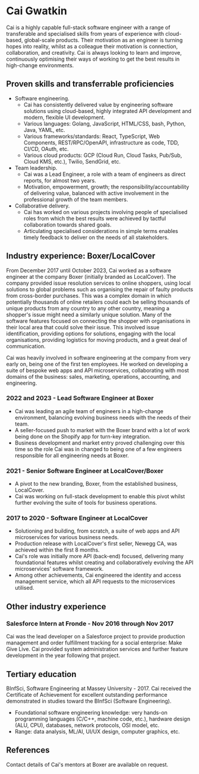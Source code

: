 # Cai Gwatkin

Cai is a highly capable full-stack software engineer with a range of transferable and specialised skills from years of experience with cloud-based, global-scale products.
Their motivation as an engineer is turning hopes into reality, whilst as a colleague their motivation is connection, collaboration, and creativity.
Cai is always looking to learn and improve, continuously optimising their ways of working to get the best results in high-change environments.

## Proven skills and transferrable proficiencies

- Software engineering.
  - Cai has consistently delivered value by engineering software solutions using cloud-based, highly integrated API development and modern, flexible UI development.
  - Various languages: Golang, JavaScript, HTML/CSS, bash, Python, Java, YAML, etc.
  - Various frameworks/standards: React, TypeScript, Web Components, REST/RPC/OpenAPI, infrastructure as code, TDD, CI/CD, OAuth, etc.
  - Various cloud products: GCP (Cloud Run, Cloud Tasks, Pub/Sub, Cloud KMS, etc.), Twilio, SendGrid, etc.
- Team leadership.
  - Cai was a Lead Engineer, a role with a team of engineers as direct reports, for almost two years.
  - Motivation, empowerment, growth; the responsibility/accountability of delivering value, balanced with active involvement in the professional growth of the team members.
- Collaborative delivery.
  - Cai has worked on various projects involving people of specialised roles from which the best results were achieved by tactful collaboration towards shared goals.
  - Articulating specialised considerations in simple terms enables timely feedback to deliver on the needs of all stakeholders.

## Industry experience: Boxer/LocalCover

From December 2017 until October 2023, Cai worked as a software engineer at the company Boxer (initially branded as LocalCover).
The company provided issue resolution services to online shoppers, using local solutions to global problems such as organising the repair of faulty products from cross-border purchases.
This was a complex domain in which potentially thousands of online retailers could each be selling thousands of unique products from any country to any other country, meaning a shopper's issue might need a similarly unique solution.
Many of the software features focused on connecting the shopper with organisations in their local area that could solve their issue.
This involved issue identification, providing options for solutions, engaging with the local organisations, providing logistics for moving products, and a great deal of communication.

Cai was heavily involved in software engineering at the company from very early on, being one of the first ten employees. He worked on developing a suite of bespoke web apps and API microservices, collaborating with most domains of the business: sales, marketing, operations, accounting, and engineering.

### 2022 and 2023 - Lead Software Engineer at Boxer

- Cai was leading an agile team of engineers in a high-change environment, balancing evolving business needs with the needs of their team.
- A seller-focused push to market with the Boxer brand with a lot of work being done on the Shopify app for turn-key integration.
- Business development and market entry proved challenging over this time so the role Cai was in changed to being one of a few engineers responsible for all engineering needs at Boxer.

### 2021 - Senior Software Engineer at LocalCover/Boxer

- A pivot to the new branding, Boxer, from the established business, LocalCover.
- Cai was working on full-stack development to enable this pivot whilst further evolving the suite of tools for business operations.

### 2017 to 2020 - Software Engineer at LocalCover

- Solutioning and building, from scratch, a suite of web apps and API microservices for various business needs.
- Production release with LocalCover's first seller, Newegg CA, was achieved within the first 8 months.
- Cai's role was initially more API (back-end) focused, delivering many foundational features whilst creating and collaboratively evolving the API microservices' software framework.
- Among other achievements, Cai engineered the identity and access management service, which all API requests to the microservices utilised.

## Other industry experience

### Salesforce Intern at Fronde - Nov 2016 through Nov 2017

Cai was the lead developer on a Salesforce project to provide production management and order fulfillment tracking for a social enterprise: Make Give Live.
Cai provided system administration services and further feature development in the year following that project.

## Tertiary education

BInfSci, Software Engineering at Massey University - 2017.
Cai received the Certificate of Achievement for excellent outstanding performance demonstrated in studies toward the BInfSci (Software Engineering).

- Foundational software engineering knowledge: very hands-on programming languages (C/C++, machine code, etc.), hardware design (ALU, CPU), databases, network protocols, OSI model, etc.
- Range: data analysis, ML/AI, UI/UX design, computer graphics, etc.

## References

Contact details of Cai's mentors at Boxer are available on request.
